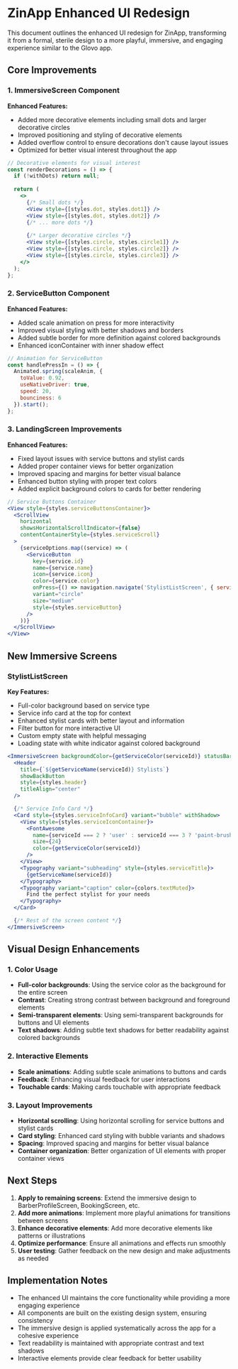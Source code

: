 # ZinApp Enhanced UI Redesign

This document outlines the enhanced UI redesign for ZinApp, transforming it from a formal, sterile design to a more playful, immersive, and engaging experience similar to the Glovo app.

## Core Improvements

### 1. ImmersiveScreen Component

**Enhanced Features:**
- Added more decorative elements including small dots and larger decorative circles
- Improved positioning and styling of decorative elements
- Added overflow control to ensure decorations don't cause layout issues
- Optimized for better visual interest throughout the app

```jsx
// Decorative elements for visual interest
const renderDecorations = () => {
  if (!withDots) return null;
  
  return (
    <>
      {/* Small dots */}
      <View style={[styles.dot, styles.dot1]} />
      <View style={[styles.dot, styles.dot2]} />
      {/* ... more dots */}
      
      {/* Larger decorative circles */}
      <View style={[styles.circle, styles.circle1]} />
      <View style={[styles.circle, styles.circle2]} />
      <View style={[styles.circle, styles.circle3]} />
    </>
  );
};
```

### 2. ServiceButton Component

**Enhanced Features:**
- Added scale animation on press for more interactivity
- Improved visual styling with better shadows and borders
- Added subtle border for more definition against colored backgrounds
- Enhanced iconContainer with inner shadow effect

```jsx
// Animation for ServiceButton
const handlePressIn = () => {
  Animated.spring(scaleAnim, {
    toValue: 0.92,
    useNativeDriver: true,
    speed: 20,
    bounciness: 6
  }).start();
};
```

### 3. LandingScreen Improvements

**Enhanced Features:**
- Fixed layout issues with service buttons and stylist cards
- Added proper container views for better organization
- Improved spacing and margins for better visual balance
- Enhanced button styling with proper text colors
- Added explicit background colors to cards for better rendering

```jsx
// Service Buttons Container
<View style={styles.serviceButtonsContainer}>
  <ScrollView 
    horizontal 
    showsHorizontalScrollIndicator={false} 
    contentContainerStyle={styles.serviceScroll}
  >
    {serviceOptions.map((service) => (
      <ServiceButton
        key={service.id}
        name={service.name}
        icon={service.icon}
        color={service.color}
        onPress={() => navigation.navigate('StylistListScreen', { serviceId: service.id })}
        variant="circle"
        size="medium"
        style={styles.serviceButton}
      />
    ))}
  </ScrollView>
</View>
```

## New Immersive Screens

### StylistListScreen

**Key Features:**
- Full-color background based on service type
- Service info card at the top for context
- Enhanced stylist cards with better layout and information
- Filter button for more interactive UI
- Custom empty state with helpful messaging
- Loading state with white indicator against colored background

```jsx
<ImmersiveScreen backgroundColor={getServiceColor(serviceId)} statusBarStyle="light-content">
  <Header
    title={`${getServiceName(serviceId)} Stylists`}
    showBackButton
    style={styles.header}
    titleAlign="center"
  />

  {/* Service Info Card */}
  <Card style={styles.serviceInfoCard} variant="bubble" withShadow>
    <View style={styles.serviceIconContainer}>
      <FontAwesome 
        name={serviceId === 2 ? 'user' : serviceId === 3 ? 'paint-brush' : serviceId === 4 ? 'star' : 'scissors'} 
        size={24} 
        color={getServiceColor(serviceId)} 
      />
    </View>
    <Typography variant="subheading" style={styles.serviceTitle}>
      {getServiceName(serviceId)}
    </Typography>
    <Typography variant="caption" color={colors.textMuted}>
      Find the perfect stylist for your needs
    </Typography>
  </Card>

  {/* Rest of the screen content */}
</ImmersiveScreen>
```

## Visual Design Enhancements

### 1. Color Usage

- **Full-color backgrounds**: Using the service color as the background for the entire screen
- **Contrast**: Creating strong contrast between background and foreground elements
- **Semi-transparent elements**: Using semi-transparent backgrounds for buttons and UI elements
- **Text shadows**: Adding subtle text shadows for better readability against colored backgrounds

### 2. Interactive Elements

- **Scale animations**: Adding subtle scale animations to buttons and cards
- **Feedback**: Enhancing visual feedback for user interactions
- **Touchable cards**: Making cards touchable with appropriate feedback

### 3. Layout Improvements

- **Horizontal scrolling**: Using horizontal scrolling for service buttons and stylist cards
- **Card styling**: Enhanced card styling with bubble variants and shadows
- **Spacing**: Improved spacing and margins for better visual balance
- **Container organization**: Better organization of UI elements with proper container views

## Next Steps

1. **Apply to remaining screens**: Extend the immersive design to BarberProfileScreen, BookingScreen, etc.
2. **Add more animations**: Implement more playful animations for transitions between screens
3. **Enhance decorative elements**: Add more decorative elements like patterns or illustrations
4. **Optimize performance**: Ensure all animations and effects run smoothly
5. **User testing**: Gather feedback on the new design and make adjustments as needed

## Implementation Notes

- The enhanced UI maintains the core functionality while providing a more engaging experience
- All components are built on the existing design system, ensuring consistency
- The immersive design is applied systematically across the app for a cohesive experience
- Text readability is maintained with appropriate contrast and text shadows
- Interactive elements provide clear feedback for better usability
